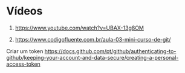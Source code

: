 # Vídeos

1. https://www.youtube.com/watch?v=UBAX-13g8OM

2. https://www.codigofluente.com.br/aula-03-mini-curso-de-git/

Criar um token
https://docs.github.com/pt/github/authenticating-to-github/keeping-your-account-and-data-secure/creating-a-personal-access-token